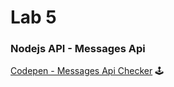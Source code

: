 # Lab 5

### Nodejs API - Messages Api
[Codepen - Messages Api Checker](https://codepen.io/ismailelg1/pen/BaJKvbZ) 🕹️